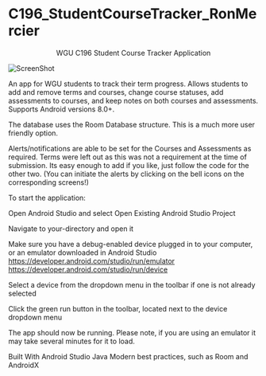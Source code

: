 # C196_StudentCourseTracker_RonMercier
<center>WGU C196 Student Course Tracker Application</center>

![ScreenShot](https://github.com/RonMercier/Student_Course_Tracker/blob/master/StoryBoard.PNG)



An app for WGU students to track their term progress. Allows students to add and remove terms 
and courses, change course statuses, add assessments to courses, and keep notes on both courses 
and assessments. Supports Android versions 8.0+.

The database uses the Room Database structure. This is a much more user friendly option.

Alerts/notifications are able to be set for the Courses and Assessments as required. 
Terms were left out as this was not a requirement at the time of submission. 
Its easy enough to add if you like, just follow the code for the other two.
(You can initiate the alerts by clicking on the bell icons on the corresponding screens!)

To start the application:

Open Android Studio and select Open Existing Android Studio Project

Navigate to your-directory and open it

Make sure you have a debug-enabled device plugged in to your computer, or an emulator 
downloaded in Android Studio
https://developer.android.com/studio/run/emulator
https://developer.android.com/studio/run/device

Select a device from the dropdown menu in the toolbar if one is not already selected

Click the green run button in the toolbar, located next to the device dropdown menu



The app should now be running. Please note, if you are using an emulator it may take 
several minutes for it to load.

Built With
Android Studio
Java
Modern best practices, such as Room and AndroidX
